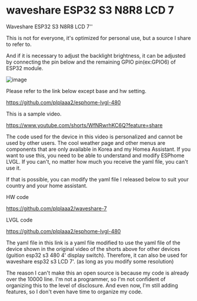 # waveshare ESP32 S3 N8R8 LCD 7
Waveshare ESP32 S3 N8R8 LCD 7''

This is not for everyone, it's optimized for personal use, but a source I share to refer to.

And if it is necessary to adjust the backlight brightness, it can be adjusted by connecting the pin below and the remaining GPIO pin(ex:GPIO6) of ESP32 module.

![image](https://github.com/user-attachments/assets/feae9bb1-c0bd-4d50-bc0a-b0f707b64af7)

Please refer to the link below except base and hw setting.

https://github.com/plplaaa2/esphome-lvgl-480

This is a sample video.

https://www.youtube.com/shorts/WfNRwrhKC6Q?feature=share

The code used for the device in this video is personalized and cannot be used by other users. The cool weather page and other menus are components that are only available in Korea and my Homea Assistant. If you want to use this, you need to be able to understand and modify ESPhome LVGL. If you can't, no matter how much you receive the yaml file, you can't use it.

If that is possible, you can modify the yaml file I released below to suit your country and your home assistant.

HW code

https://github.com/plplaaa2/waveshare-7

LVGL code

https://github.com/plplaaa2/esphome-lvgl-480

The yaml file in this link is a yaml file modified to use the yaml file of the device shown in the original video of the shorts above for other devices (guition esp32 s3 480 4' display switch). Therefore, it can also be used for waveshare esp32 s3 LCD 7'. (as long as you modify some resolution)

The reason I can't make this an open source is because my code is already over the 10000 line. I'm not a programmer, so I'm not confident of organizing this to the level of disclosure. And even now, I'm still adding features, so I don't even have time to organize my code.
